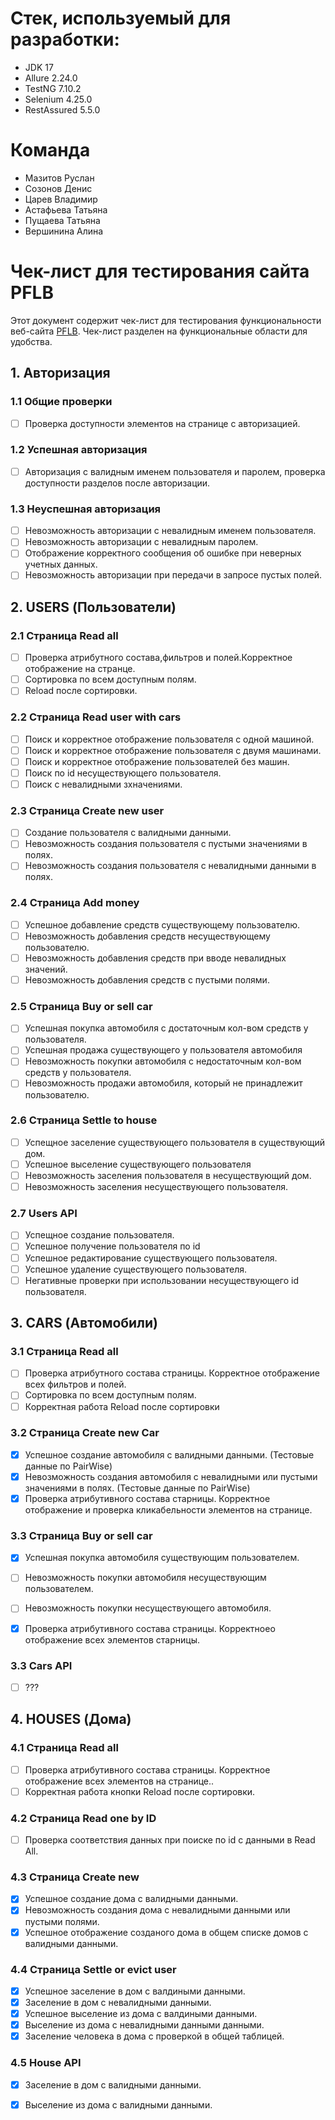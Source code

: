 # Стек, используемый для разработки:
* JDK 17
* Allure 2.24.0
* TestNG 7.10.2
* Selenium 4.25.0
* RestAssured 5.5.0

# Команда
* Мазитов Руслан
* Созонов Денис
* Царев Владимир
* Астафьева Татьяна
* Пущаева Татьяна
* Вершинина Алина

# Чек-лист для тестирования сайта PFLB

Этот документ содержит чек-лист для тестирования функциональности веб-сайта [PFLB](http://82.142.167.37:4881/#/). Чек-лист разделен на функциональные области для удобства.

## 1. Авторизация

### 1.1 Общие проверки
*   [ ] Проверка доступности элементов на странице с авторизацией.

### 1.2 Успешная авторизация
*   [ ] Авторизация с валидным именем пользователя и паролем, проверка доступности разделов после авторизации.

### 1.3 Неуспешная авторизация
*   [ ] Невозможность авторизации с невалидным именем пользователя.
*   [ ] Невозможность авторизации с невалидным паролем.
*   [ ] Отображение корректного сообщения об ошибке при неверных учетных данных.
*   [ ] Невозможность авторизации при передачи в запросе пустых полей.

## 2. USERS (Пользователи)

### 2.1 Страница Read all
*   [ ] Проверка атрибутного состава,фильтров и полей.Корректное отображение на странце.
*   [ ] Сортировка по всем доступным полям.
*   [ ] Reload после сортировки.

### 2.2 Страница Read user with cars
*   [ ] Поиск и корректное отображение пользователя с одной машиной.
*   [ ] Поиск и корректное отображение пользователя с двумя машинами.
*   [ ] Поиск и корректное отображение пользователей без машин.
*   [ ] Поиск по id несуществующего пользователя.
*   [ ] Поиск с невалидными зхначениями.

### 2.3 Страница Create new user
*   [ ] Создание пользователя с валидными данными.
*   [ ] Невозможность создания пользователя с пустыми значениями в полях.
*   [ ] Невозможность создания пользователя с невалидными данными в полях.

### 2.4 Страница Add money
*   [ ] Успешное добавление средств существующему пользователю.
*   [ ] Невозможность добавления средств несуществующему пользователю.
*   [ ] Невозможность добавления средств при вводе невалидных значений.
*   [ ] Невозможность добавления средств с пустыми полями.

### 2.5 Страница Buy or sell car
*   [ ] Успешная покупка автомобиля с достаточным кол-вом средств у пользователя.
*   [ ] Успешная продажа существующего у пользователя автомобиля
*   [ ] Невозможность покупки автомобиля с недостаточным кол-вом средств у пользователя.
*   [ ] Невозможность продажи автомобиля, который не принадлежит пользователю.

### 2.6 Страница Settle to house
*   [ ] Успещное заселение существующего пользователя в существующий дом.
*   [ ] Успешное выселение существующего пользователя
*   [ ] Невозможность заселения пользователя в несуществующий дом.
*   [ ] Невозможность заселения несуществующего пользователя.

### 2.7 Users API
*   [ ] Успещное создание пользователя.
*   [ ] Успешное получение пользователя по id
*   [ ] Успешное редактирование существующего пользователя.
*   [ ] Успешное удаление существующего пользователя.
*   [ ] Негативные проверки при использовании несуществующего id пользователя.

## 3. CARS (Автомобили)

### 3.1 Страница  Read all
*   [ ] Проверка атрибутного состава страницы. Корректное отображение всех фильтров и полей.
*   [ ] Сортировка по всем доступным полям.
*   [ ] Корректная работа Reload после сортировки

### 3.2 Страница Create new Car
*   [x] Успешное создание автомобиля с валидными данными. (Тестовые данные по PairWise)
*   [x] Невозможность создания автомобиля с невалидными или пустыми значениями в полях. (Тестовые данные по PairWise)
*   [x] Проверка атрибутивного состава старницы. Корректное отображение и проверка кликабельности элементов на странице.

### 3.3 Страница Buy or sell car
*   [x] Успешная покупка автомобиля существующим пользователем.
*   [ ] Невозможность покупки автомобиля несуществующим пользователем.
*   [ ] Невозможность покупки несуществующего автомобиля.
*   [x] Проверка атрибутивного состава страницы. Корректноео отображение всех элементов старницы.


### 3.3 Cars API
*   [ ] ???

## 4. HOUSES (Дома)

### 4.1 Страница Read all
*   [ ] Проверка атрибутивного состава страницы. Корректное отображение всех элементов на странице..
*   [ ] Корректная работа кнопки Reload после сортировки.

### 4.2 Страница  Read one by ID
*   [ ] Проверка соответствия данных при поиске по id с данными в Read All.

### 4.3 Страница  Create new
*   [x] Успешное создание дома с валидными данными.
*   [x] Невозможность создания дома с невалидными данными или пустыми полями.
*   [x] Успешное отображение созданого дома в общем списке домов с валидными данными.

### 4.4 Страница  Settle or evict user
*   [x] Успешное заселение в дом с валдиными данными.
*   [x] Заселение в дом с невалидными данными.
*   [x] Успешное выселение из дома с валдиными данными.
*   [x] Выселение из дома с невалидными данными данными.
*   [x] Заселение человека в дома с проверкой в общей таблицей.

### 4.5 House API
*   [x] Заселение в дом с валидными данными.
*   [x] Выселение из дома с валидными данными.


